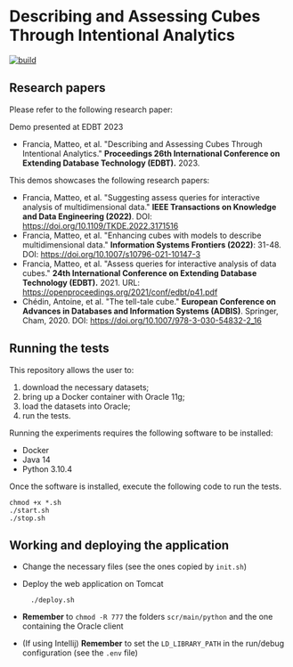 # Describing and Assessing Cubes Through Intentional Analytics

[![build](https://github.com/w4bo/iam-demo/actions/workflows/build.yml/badge.svg?branch=master)](https://github.com/w4bo/iam-demo/actions/workflows/build.yml)

## Research papers

Please refer to the following research paper:

Demo presented at EDBT 2023
- Francia, Matteo, et al. "Describing and Assessing Cubes Through Intentional Analytics." **Proceedings 26th International Conference on Extending Database Technology (EDBT).** 2023.

This demos showcases the following research papers:
- Francia, Matteo, et al. "Suggesting assess queries for interactive analysis of multidimensional data." **IEEE Transactions on Knowledge and Data Engineering (2022)**. DOI: https://doi.org/10.1109/TKDE.2022.3171516
- Francia, Matteo, et al. "Enhancing cubes with models to describe multidimensional data." **Information Systems Frontiers (2022)**: 31-48. DOI: https://doi.org/10.1007/s10796-021-10147-3
- Francia, Matteo, et al. "Assess queries for interactive analysis of data cubes." **24th International Conference on Extending Database Technology (EDBT).** 2021. URL: https://openproceedings.org/2021/conf/edbt/p41.pdf
- Chédin, Antoine, et al. "The tell-tale cube." **European Conference on Advances in Databases and Information Systems (ADBIS)**. Springer, Cham, 2020. DOI: https://doi.org/10.1007/978-3-030-54832-2_16


## Running the tests

This repository allows the user to:
1. download the necessary datasets;
2. bring up a Docker container with Oracle 11g;
3. load the datasets into Oracle;
4. run the tests.

Running the experiments requires the following software to be installed:
- Docker
- Java 14
- Python 3.10.4

Once the software is installed, execute the following code to run the tests.

    chmod +x *.sh
    ./start.sh
    ./stop.sh

## Working and deploying the application

- Change the necessary files (see the ones copied by `init.sh`)
- Deploy the web application on Tomcat

        ./deploy.sh

- **Remember** to `chmod -R 777` the folders `scr/main/python` and the one containing the Oracle client 
- (If using Intellij) **Remember** to set the `LD_LIBRARY_PATH` in the run/debug configuration (see the `.env` file)
